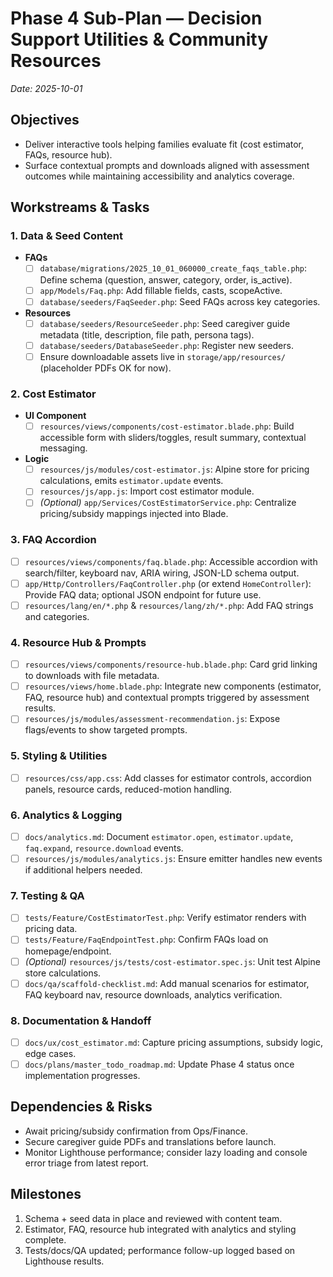 # Phase 4 Sub-Plan — Decision Support Utilities & Community Resources
_Date: 2025-10-01_

## Objectives
- Deliver interactive tools helping families evaluate fit (cost estimator, FAQs, resource hub).
- Surface contextual prompts and downloads aligned with assessment outcomes while maintaining accessibility and analytics coverage.

## Workstreams & Tasks

### 1. Data & Seed Content
- **FAQs**
  - [ ] `database/migrations/2025_10_01_060000_create_faqs_table.php`: Define schema (question, answer, category, order, is_active).
  - [ ] `app/Models/Faq.php`: Add fillable fields, casts, scopeActive.
  - [ ] `database/seeders/FaqSeeder.php`: Seed FAQs across key categories.
- **Resources**
  - [ ] `database/seeders/ResourceSeeder.php`: Seed caregiver guide metadata (title, description, file path, persona tags).
  - [ ] `database/seeders/DatabaseSeeder.php`: Register new seeders.
  - [ ] Ensure downloadable assets live in `storage/app/resources/` (placeholder PDFs OK for now).

### 2. Cost Estimator
- **UI Component**
  - [ ] `resources/views/components/cost-estimator.blade.php`: Build accessible form with sliders/toggles, result summary, contextual messaging.
- **Logic**
  - [ ] `resources/js/modules/cost-estimator.js`: Alpine store for pricing calculations, emits `estimator.update` events.
  - [ ] `resources/js/app.js`: Import cost estimator module.
  - [ ] *(Optional)* `app/Services/CostEstimatorService.php`: Centralize pricing/subsidy mappings injected into Blade.

### 3. FAQ Accordion
- [ ] `resources/views/components/faq.blade.php`: Accessible accordion with search/filter, keyboard nav, ARIA wiring, JSON-LD schema output.
- [ ] `app/Http/Controllers/FaqController.php` (or extend `HomeController`): Provide FAQ data; optional JSON endpoint for future use.
- [ ] `resources/lang/en/*.php` & `resources/lang/zh/*.php`: Add FAQ strings and categories.

### 4. Resource Hub & Prompts
- [ ] `resources/views/components/resource-hub.blade.php`: Card grid linking to downloads with file metadata.
- [ ] `resources/views/home.blade.php`: Integrate new components (estimator, FAQ, resource hub) and contextual prompts triggered by assessment results.
- [ ] `resources/js/modules/assessment-recommendation.js`: Expose flags/events to show targeted prompts.

### 5. Styling & Utilities
- [ ] `resources/css/app.css`: Add classes for estimator controls, accordion panels, resource cards, reduced-motion handling.

### 6. Analytics & Logging
- [ ] `docs/analytics.md`: Document `estimator.open`, `estimator.update`, `faq.expand`, `resource.download` events.
- [ ] `resources/js/modules/analytics.js`: Ensure emitter handles new events if additional helpers needed.

### 7. Testing & QA
- [ ] `tests/Feature/CostEstimatorTest.php`: Verify estimator renders with pricing data.
- [ ] `tests/Feature/FaqEndpointTest.php`: Confirm FAQs load on homepage/endpoint.
- [ ] *(Optional)* `resources/js/tests/cost-estimator.spec.js`: Unit test Alpine store calculations.
- [ ] `docs/qa/scaffold-checklist.md`: Add manual scenarios for estimator, FAQ keyboard nav, resource downloads, analytics verification.

### 8. Documentation & Handoff
- [ ] `docs/ux/cost_estimator.md`: Capture pricing assumptions, subsidy logic, edge cases.
- [ ] `docs/plans/master_todo_roadmap.md`: Update Phase 4 status once implementation progresses.

## Dependencies & Risks
- Await pricing/subsidy confirmation from Ops/Finance.
- Secure caregiver guide PDFs and translations before launch.
- Monitor Lighthouse performance; consider lazy loading and console error triage from latest report.

## Milestones
1. Schema + seed data in place and reviewed with content team.
2. Estimator, FAQ, resource hub integrated with analytics and styling complete.
3. Tests/docs/QA updated; performance follow-up logged based on Lighthouse results.

